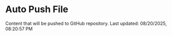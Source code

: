 # Auto Push File

Content that will be pushed to GitHub repository.
Last updated: 08/20/2025, 08:20:57 PM
